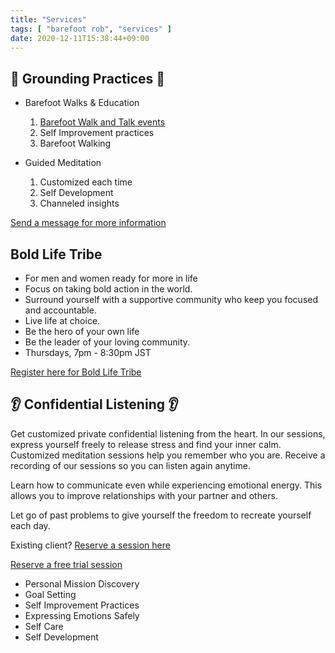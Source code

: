 ```yaml
---
title: "Services"
tags: [ "barefoot rob", "services" ]
date: 2020-12-11T15:38:44+09:00
---
```


## 👣 Grounding Practices 👣

* Barefoot Walks & Education
   1. [Barefoot Walk and Talk events](/events/)
   1. Self Improvement practices
   1. Barefoot Walking

* Guided Meditation
   1. Customized each time
   1. Self Development
   1. Channeled insights

[Send a message for more information](/contact)

## Bold Life Tribe ##

* For men and women ready for more in life
* Focus on taking bold action in the world.
* Surround yourself with a supportive community who keep you focused and accountable.
* Live life at choice.
* Be the hero of your own life
* Be the leader of your loving community.
* Thursdays, 7pm - 8:30pm JST

[Register here for Bold Life Tribe](/en/bold-life-tribe/)

## 👂 Confidential Listening 👂

Get customized private confidential listening from the heart.  In our sessions, express yourself freely to release stress and find your inner calm.   Customized meditation sessions help you remember who you are.  Receive a recording of our sessions so you can listen again anytime.

Learn how to communicate even while experiencing emotional energy.  This allows you to improve relationships with your partner and others.

Let go of past problems to give yourself the freedom to recreate yourself each day.

Existing client? [Reserve a session here](https://calendly.com/robnugen/60min)

[Reserve a free trial session](https://calendly.com/robnugen/nice-to-meet-you)

* Personal Mission Discovery
* Goal Setting
* Self Improvement Practices
* Expressing Emotions Safely
* Self Care
* Self Development
